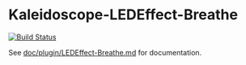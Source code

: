 # Kaleidoscope-LEDEffect-Breathe

[![Build Status][travis:image]][travis:status]

 [travis:image]: https://travis-ci.org/keyboardio/Kaleidoscope-LEDEffect-Breathe.svg?branch=master
 [travis:status]: https://travis-ci.org/keyboardio/Kaleidoscope-LEDEffect-Breathe

See [doc/plugin/LEDEffect-Breathe.md](doc/plugin/LEDEffect-Breathe.md) for documentation.
